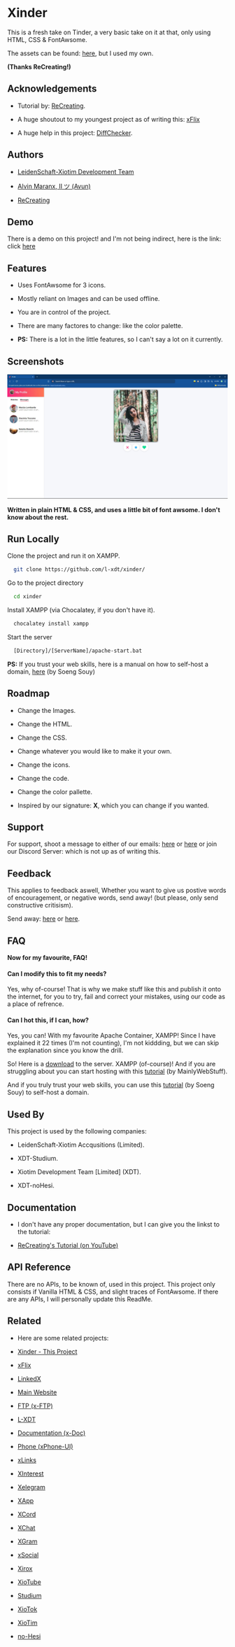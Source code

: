 
# Xinder

This is a fresh take on Tinder, a very basic take on it at that, only using HTML, CSS & FontAwsome.

The assets can be found: [here](https://github.com/reginaldop/tinder-html-css), but I used my own.

**(Thanks ReCreating!)**


## Acknowledgements

 - Tutorial by: [ReCreating](https://www.youtube.com/@ReCreating).

 - A huge shoutout to my youngest project as of writing this: [xFlix](https://github.com/l-xdt/xflix/)
 - A huge help in this project: [DiffChecker](https://diffchecker.com/).


## Authors

- [LeidenSchaft-Xiotim Development Team](https://www.github.com/l-xdt/)

- [Alvin Maranx, II ツ (Avun)](https://www.github.com/avunii/)

- [ReCreating](https://www.youtube.com/@ReCreating)


## Demo

There is a demo on this project! and I'm not being indirect, here is the link: click [here](https://l-xdt.github.io/xinder/)


## Features

- Uses FontAwsome for 3 icons.

- Mostly reliant on Images and can be used offline.

- You are in control of the project.

- There are many factores to change: like the color palette.

- **PS:** There is a lot in the little features, so I can't say a lot on it currently.


## Screenshots

![Screenshot 1](Screenshots/Screenshot_1.jpg)

**Written in plain HTML & CSS, and uses a little bit of font awsome. I don't know about the rest.**

## Run Locally

Clone the project and run it on XAMPP.

```bash
  git clone https://github.com/l-xdt/xinder/
```

Go to the project directory

```bash
  cd xinder
```

Install XAMPP (via Chocalatey, if you don't have it).

```bash
  chocalatey install xampp
```

Start the server

```bash
  [Directory]/[ServerName]/apache-start.bat
```

**PS:** If you trust your web skills, here is a manual on how to self-host a domain, [here](https://www.youtube.com/watch?v=_eQGAJVtRCs) (by Soeng Souy)


## Roadmap

- Change the Images.

- Change the HTML.

- Change the CSS.

- Change whatever you would like to make it your own.

- Change the icons.

- Change the code.

- Change the color pallette.

- Inspired by our signature: **X**, which you can change if you wanted.


## Support

For support, shoot a message to either of our emails: [here](mailto:leidenschaft.tech@hotmail.com) or [here](mailto:trowesigames@gmail.com) or join our Discord Server: which is not up as of writing this.


## Feedback

This applies to feedback aswell, Whether you want to give us postive words of encouragement, or negative words, send away! (but please, only send constructive critisism).

Send away: [here](mailto:leidenschaft.tech@hotmail.com) or [here](mailto:trowesigames@gmail.com).

## FAQ

**Now for my favourite, FAQ!**

#### Can I modify this to fit my needs?

Yes, why of-course! That is why we make stuff like this and publish it onto the internet, for you to try, fail and correct your mistakes, using our code as a place of refrence.

#### Can I hot this, if I can, how?

Yes, you can! With my favourite Apache Container, XAMPP! Since I have explained it 22 times (I'm not counting), I'm not kiddding, but we can skip the explanation since you know the drill.

So! Here is a [download](https://www.apachefriends.org/download.html) to the server. XAMPP (of-course)! And if you are struggling about you can start hosting with this [tutorial](https://www.youtube.com/watch?v=LzucEZh4_no) (by MainlyWebStuff).

And if you truly trust your web skills, you can use this [tutorial](https://www.youtube.com/watch?v=_eQGAJVtRCs) (by Soeng Souy) to self-host a domain.

## Used By

This project is used by the following companies:

- LeidenSchaft-Xiotim Accqusitions (Limited).

- XDT-Studium.

- Xiotim Development Team [Limited] (XDT).

- XDT-noHesi.


## Documentation

- I don't have any proper documentation, but I can give you the linkst to the tutorial:

- [ReCreating's Tutorial (on YouTube)](https://www.youtube.com/watch?v=xhEWK7kP1RU)


## API Reference

There are no APIs, to be known of, used in this  project. This project only consists if Vanilla HTML & CSS, and slight traces of FontAwsome. If there are any APIs, I will personally update this ReadMe.


## Related

- Here are some related projects:

- [Xinder - This Project](https://github.com/l-xdt/xinder/)

- [xFlix](https://github.com/l-xdt/xflix/)

- [LinkedX](https://github.com/l-xdt/linkedx/)

- [Main Website](https://github.com/l-xdt/l-xdt.github.io/)

- [FTP (x-FTP)](https://github.com/l-xdt/ftp/)

- [L-XDT](https://github.com/l-xdt/l-xdt/)

- [Documentation (x-Doc)](https://github.com/l-xdt/documentation/)

- [Phone (xPhone-UI)](https://github.com/l-xdt/phone/)

- [xLinks](https://github.com/l-xdt/xlinks/)

- [XInterest](https://github.com/l-xdt/xinterest/)

- [Xelegram](https://github.com/l-xdt/xelegram/)

- [XApp](https://github.com/l-xdt/xapp/)

- [XCord](https://github.com/l-xdt/xcord/)

- [XChat](https://github.com/l-xdt/xchat/)

- [XGram](https://github.com/l-xdt/xgram/)

- [xSocial](https://github.com/l-xdt/xSocial/)

- [Xirox](https://github.com/l-xdt/xirox/)

- [XioTube](https://github.com/l-xdt/xiotube/)

- [Studium](https://github.com/l-xdt/studium/)

- [XioTok](https://github.com/l-xdt/xiotok/)

- [XioTim](https://github.com/l-xdt/xiotim/)

- [no-Hesi](https://github.com/l-xdt/no-hesi/)


